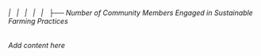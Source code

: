 ###### |   |   |   |   |   ├── Number of Community Members Engaged in Sustainable Farming Practices

*Add content here*